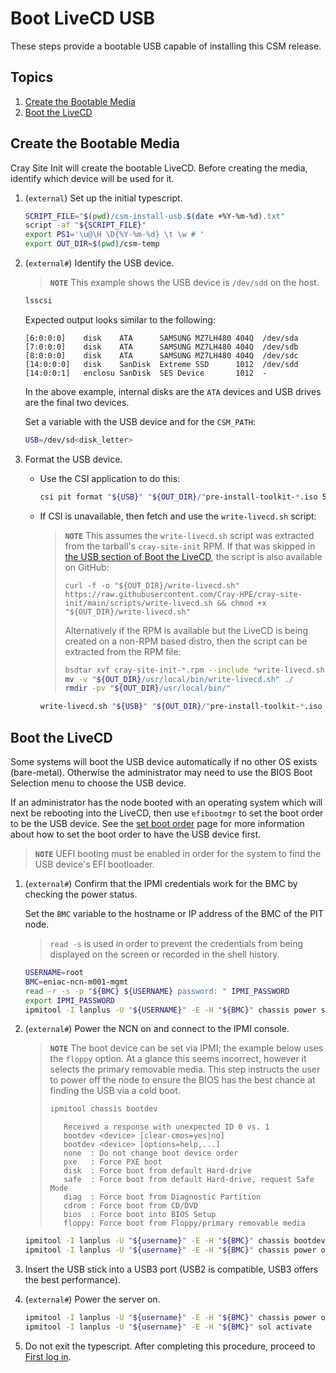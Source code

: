 # Boot LiveCD USB

These steps provide a bootable USB capable of installing this CSM release.

## Topics

1. [Create the Bootable Media](#create-the-bootable-media)
1. [Boot the LiveCD](#boot-the-livecd)

## Create the Bootable Media

Cray Site Init will create the bootable LiveCD. Before creating the media, identify
which device will be used for it.

1. (`external`) Set up the initial typescript.

   ```bash
   SCRIPT_FILE="$(pwd)/csm-install-usb.$(date +%Y-%m-%d).txt"
   script -af "${SCRIPT_FILE}"
   export PS1='\u@\H \D{%Y-%m-%d} \t \w # '
   export OUT_DIR=$(pwd)/csm-temp
   ```

1. (`external#`) Identify the USB device.

   > **`NOTE`** This example shows the USB device is `/dev/sdd` on the host.

   ```bash
   lsscsi
   ```

   Expected output looks similar to the following:

   ```text
   [6:0:0:0]    disk    ATA      SAMSUNG MZ7LH480 404Q  /dev/sda
   [7:0:0:0]    disk    ATA      SAMSUNG MZ7LH480 404Q  /dev/sdb
   [8:0:0:0]    disk    ATA      SAMSUNG MZ7LH480 404Q  /dev/sdc
   [14:0:0:0]   disk    SanDisk  Extreme SSD      1012  /dev/sdd
   [14:0:0:1]   enclosu SanDisk  SES Device       1012  -
   ```

   In the above example, internal disks are the `ATA` devices and USB drives are the final two devices.

   Set a variable with the USB device and for the `CSM_PATH`:

   ```bash
   USB=/dev/sd<disk_letter>
   ```

1. Format the USB device.

    - Use the CSI application to do this:

        ```bash
        csi pit format "${USB}" "${OUT_DIR}/"pre-install-toolkit-*.iso 50000
        ```

    - If CSI is unavailable, then fetch and use the `write-livecd.sh` script:

        > **`NOTE`** This assumes the `write-livecd.sh` script was extracted from the tarball's
        > `cray-site-init` RPM. If that was skipped in
        > [the USB section of Boot the LiveCD](../pre-installation.md#12-boot-the-livecd), the script
        > is also available on GitHub:
        >
        >    ```curl
        >    curl -f -o "${OUT_DIR}/write-livecd.sh" https://raw.githubusercontent.com/Cray-HPE/cray-site-init/main/scripts/write-livecd.sh && chmod +x "${OUT_DIR}/write-livecd.sh"
        >    ```
        >
        > Alternatively if the RPM is available but the LiveCD is being created on a non-RPM based distro,
        > then the script can be extracted from the RPM file:
        >
        >    ```bash
        >    bsdtar xvf cray-site-init-*.rpm --include *write-livecd.sh -C "./${OUT_DIR}"
        >    mv -v "${OUT_DIR}/usr/local/bin/write-livecd.sh" ./
        >    rmdir -pv "${OUT_DIR}/usr/local/bin/"
        >    ```
        >

        ```bash
        write-livecd.sh "${USB}" "${OUT_DIR}/"pre-install-toolkit-*.iso 50000
        ```

## Boot the LiveCD

Some systems will boot the USB device automatically if no other OS exists (bare-metal). Otherwise the
administrator may need to use the BIOS Boot Selection menu to choose the USB device.

If an administrator has the node booted with an operating system which will next be rebooting into the LiveCD,
then use `efibootmgr` to set the boot order to be the USB device. See the
[set boot order](../../background/ncn_boot_workflow.md#setting-boot-order) page for more information about how to set the
boot order to have the USB device first.

> **`NOTE`** UEFI booting must be enabled in order for the system to find the USB device's EFI bootloader.

1. (`external#`) Confirm that the IPMI credentials work for the BMC by checking the power status.

   Set the `BMC` variable to the hostname or IP address of the BMC of the PIT node.

   > `read -s` is used in order to prevent the credentials from being displayed on the screen or recorded in the shell history.

   ```bash
   USERNAME=root
   BMC=eniac-ncn-m001-mgmt
   read -r -s -p "${BMC} ${USERNAME} password: " IPMI_PASSWORD
   export IPMI_PASSWORD
   ipmitool -I lanplus -U "${USERNAME}" -E -H "${BMC}" chassis power status
   ```

1. (`external#`) Power the NCN on and connect to the IPMI console.

   > **`NOTE`** The boot device can be set via IPMI; the example below uses the `floppy` option. At a glance this seems incorrect,
   > however it selects the primary removable media. This step instructs the user to power off the node to ensure
   > the BIOS has the best chance at finding the USB via a cold boot.
   >
   > ```bash
   > ipmitool chassis bootdev
   > ```
   >
   > ```text
   >    Received a response with unexpected ID 0 vs. 1
   >    bootdev <device> [clear-cmos=yes|no]
   >    bootdev <device> [options=help,...]
   >    none  : Do not change boot device order
   >    pxe   : Force PXE boot
   >    disk  : Force boot from default Hard-drive
   >    safe  : Force boot from default Hard-drive, request Safe Mode
   >    diag  : Force boot from Diagnostic Partition
   >    cdrom : Force boot from CD/DVD
   >    bios  : Force boot into BIOS Setup
   >    floppy: Force boot from Floppy/primary removable media
   > ```

   ```bash
   ipmitool -I lanplus -U "${username}" -E -H "${BMC}" chassis bootdev floppy options=efiboot
   ipmitool -I lanplus -U "${username}" -E -H "${BMC}" chassis power off
   ```

1. Insert the USB stick into a USB3 port (USB2 is compatible, USB3 offers the best performance).

1. (`external#`) Power the server on.

   ```bash
   ipmitool -I lanplus -U "${username}" -E -H "${BMC}" chassis power on
   ipmitool -I lanplus -U "${username}" -E -H "${BMC}" sol activate
   ```

1. Do not exit the typescript. After completing this procedure, proceed to [First log in](../pre-installation.md#13-first-log-in).
